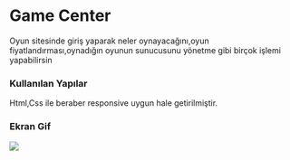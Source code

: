 <h1>Game Center</h1>

<p>Oyun sitesinde giriş yaparak neler oynayacağını,oyun fiyatlandırması,oynadığın oyunun sunucusunu yönetme gibi birçok işlemi yapabilirsin</p>

<h3>Kullanılan Yapılar</h3>

<p>Html,Css ile beraber responsive uygun hale getirilmiştir.</p>

<h3>Ekran Gif</h3>

![](Game.gif)
